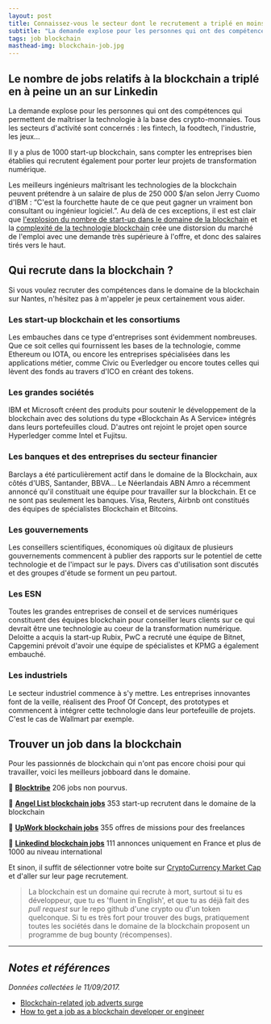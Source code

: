 ```yaml
---
layout: post
title: Connaissez-vous le secteur dont le recrutement a triplé en moins d'un an ? 
subtitle: "La demande explose pour les personnes qui ont des compétences qui permettent de maîtriser la technologie dans ce domaine. Tous les secteurs d'activité sont concernés : les fintech, la foodtech, l'industrie, les jeux..."
tags: job blockchain
masthead-img: blockchain-job.jpg
---
```


## Le nombre de jobs relatifs à la blockchain a triplé en à peine un an sur Linkedin

La demande explose pour les personnes qui ont des compétences qui permettent de maîtriser la technologie à la base des crypto-monnaies. Tous les secteurs d'activité sont concernés : les fintech, la foodtech, l'industrie, les jeux...

Il y a plus de 1000 start-up blockchain, sans compter les entreprises bien établies qui recrutent également pour porter leur projets de transformation numérique.

Les meilleurs ingénieurs maîtrisant les technologies de la blockchain peuvent prétendre à un salaire de plus de 250 000 $/an selon Jerry Cuomo d'IBM : “C'est la fourchette haute de ce que peut gagner un vraiment bon consultant ou ingénieur logiciel.”. Au delà de ces exceptions, il est est clair que [l'explosion du nombre de start-up dans le domaine de la blockchain](https://laurentlourenco.pro/blog/startup-blockchain-ico-innovation-transformation-numerique.html) et la [complexité de la technologie blockchain](https://laurentlourenco.pro/blog/la-blockchain-est-elle-une-revolution-technologique.html) crée une distorsion du marché de l'emploi avec une demande très supérieure à l'offre, et donc des salaires tirés vers le haut.

## Qui recrute dans la blockchain ?

<p class="alert alert-warning" role="alert">Si vous voulez recruter des compétences dans le domaine de la blockchain sur Nantes, n'hésitez pas à m'appeler je peux certainement vous aider.</p>

### Les start-up blockchain et les consortiums

Les embauches dans ce type d'entreprises sont évidemment nombreuses. Que ce soit celles qui fournissent les bases de la technologie, comme Ethereum ou IOTA, ou encore les entreprises spécialisées dans les applications métier, comme Civic ou Everledger ou encore toutes celles qui lèvent des fonds au travers d'ICO en créant des tokens.

### Les grandes sociétés

IBM et Microsoft créent des produits pour soutenir le développement de la blockchain avec des solutions du type «Blockchain As A Service» intégrés dans leurs portefeuilles cloud. D'autres ont rejoint le projet open source Hyperledger comme Intel et Fujitsu.

### Les banques et des entreprises du secteur financier

Barclays a été particulièrement actif dans le domaine de la Blockchain, aux côtés d'UBS, Santander, BBVA... Le Néerlandais ABN Amro a récemment annoncé qu'il constituait une équipe pour travailler sur la blockchain. Et ce ne sont pas seulement les banques. Visa, Reuters, Airbnb ont constitués des équipes de spécialistes Blockchain et Bitcoins.

### Les gouvernements

Les conseillers scientifiques, économiques où digitaux de plusieurs gouvernements commencent à publier des rapports sur le potentiel de cette technologie et de l'impact sur le pays. Divers cas d'utilisation sont discutés et des groupes d'étude se forment un peu partout.

### Les ESN

Toutes les grandes entreprises de conseil et de services numériques constituent des équipes blockchain pour conseiller leurs clients sur ce qui devrait être une technologie au coeur de la transformation numérique. Deloitte a acquis la start-up Rubix, PwC a recruté une équipe de Bitnet, Capgemini prévoit d'avoir une équipe de spécialistes et KPMG a également embauché.

### Les industriels

Le secteur industriel commence à s'y mettre. Les entreprises innovantes font de la veille, réalisent des Proof Of Concept, des prototypes et commencent à intégrer cette technologie dans leur portefeuille de projets. C'est le cas de Wallmart par exemple.

## Trouver un job dans la blockchain

Pour les passionnés de blockchain qui n'ont pas encore choisi pour qui travailler, voici les meilleurs jobboard dans le domaine.

:link: [**Blocktribe**](https://blocktribe.com/) <span class="badge badge-danger">206</span> jobs non pourvus.

:link: [**Angel List blockchain jobs**](https://angel.co/jobs#find/blockchain) <span class="badge badge-danger">353</span>  start-up recrutent dans le domaine de la blockchain

:link: [**UpWork blockchain jobs**](https://www.upwork.com/o/jobs/browse/skill/blockchain/) <span class="badge badge-danger">355</span> offres de missions pour des freelances

:link: [**Linkedind blockchain jobs**](https://www.linkedin.com/jobs/blockchain-jobs/) <span class="badge badge-danger">111</span> annonces uniquement en France et plus de 1000 au niveau international

Et sinon, il suffit de sélectionner votre boite sur [CryptoCurrency Market Cap](https://coinmarketcap.com/) et d'aller sur leur page recrutement.

> La blockchain est un domaine qui recrute à mort, surtout si tu es développeur, que tu es 'fluent in English', et que tu as déjà fait des _pull request_ sur le repo github d'une crypto ou d'un token quelconque. Si tu es très fort pour trouver des bugs, pratiquement toutes les sociétés dans le domaine de la blockchain proposent un programme de bug bounty (récompenses).

---

## _Notes et références_

_Données collectées le 11/09/2017._

- [Blockchain-related job adverts surge](https://cointelegraph.com/news/is-there-blockchain-related-talent-bubble-linkedin-adverts-surge)
- [How to get a job as a blockchain developer or engineer](http://www.computerworlduk.com/applications/how-get-job-as-blockchain-developer-3640764/)
